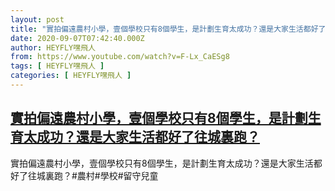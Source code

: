 ```yaml
---
layout: post
title: "實拍偏遠農村小學，壹個學校只有8個學生，是計劃生育太成功？還是大家生活都好了往城裏跑？"
date: 2020-09-07T07:42:40.000Z
author: HEYFLY嘿飛人
from: https://www.youtube.com/watch?v=F-Lx_CaESg8
tags: [ HEYFLY嘿飛人 ]
categories: [ HEYFLY嘿飛人 ]
---
```

<!--1599464560000-->
[實拍偏遠農村小學，壹個學校只有8個學生，是計劃生育太成功？還是大家生活都好了往城裏跑？](https://www.youtube.com/watch?v=F-Lx_CaESg8)
------

<div>
實拍偏遠農村小學，壹個學校只有8個學生，是計劃生育太成功？還是大家生活都好了往城裏跑？#農村#學校#留守兒童
</div>
